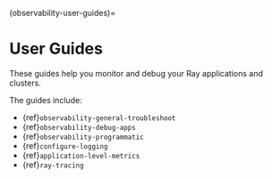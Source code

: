 (observability-user-guides)=

# User Guides

These guides help you monitor and debug your Ray applications and clusters.

The guides include:
* {ref}`observability-general-troubleshoot`
* {ref}`observability-debug-apps`
* {ref}`observability-programmatic`
* {ref}`configure-logging`
* {ref}`application-level-metrics`
* {ref}`ray-tracing`